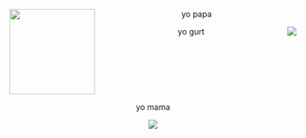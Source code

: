 <p>
<div align="center"> 
  
<img align="left" width="150" height="150" src="https://github.com/user-attachments/assets/bff37d46-9a8e-487c-9122-7605b30cd096"/> 

yo papa
 
<img align="right" src="https://github.com/user-attachments/assets/455fc49c-9b10-4550-9a8f-8ef54b58a2f2"/>

yo gurt

<br clear="both"/>
<p>
yo mama
<p>
<img src="https://github.com/user-attachments/assets/7ae403de-3508-4c10-aec1-b71b2faababa">


</p>
